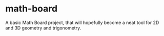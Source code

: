# math-board
A basic Math Board project, that will hopefully become a neat tool for 2D and 3D geometry and trigonometry.

